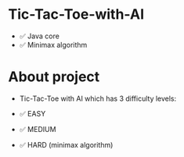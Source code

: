# Tic-Tac-Toe-with-AI

- ✅ Java core
- ✅ Minimax algorithm

# About project

- Tic-Tac-Toe with AI which has 3 difficulty levels:

- ✅ EASY

- ✅ MEDIUM

- ✅ HARD (minimax algorithm)
